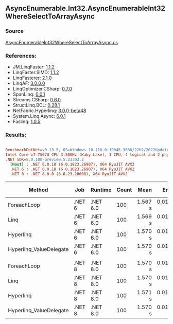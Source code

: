 ﻿## AsyncEnumerable.Int32.AsyncEnumerableInt32WhereSelectToArrayAsync

### Source
[AsyncEnumerableInt32WhereSelectToArrayAsync.cs](../LinqBenchmarks/AsyncEnumerable/Int32/AsyncEnumerableInt32WhereSelectToArrayAsync.cs)

### References:
- JM.LinqFaster: [1.1.2](https://www.nuget.org/packages/JM.LinqFaster/1.1.2)
- LinqFaster.SIMD: [1.1.2](https://www.nuget.org/packages/LinqFaster.SIMD/1.0.3)
- LinqFasterer: [2.1.0](https://www.nuget.org/packages/LinqFasterer/2.1.0)
- LinqAF: [3.0.0.0](https://www.nuget.org/packages/LinqAF/3.0.0.0)
- LinqOptimizer.CSharp: [0.7.0](https://www.nuget.org/packages/LinqOptimizer.CSharp/0.7.0)
- SpanLinq: [0.0.1](https://www.nuget.org/packages/SpanLinq/0.0.1)
- Streams.CSharp: [0.6.0](https://www.nuget.org/packages/Streams.CSharp/0.6.0)
- StructLinq.BCL: [0.28.1](https://www.nuget.org/packages/StructLinq/0.28.1)
- NetFabric.Hyperlinq: [3.0.0-beta48](https://www.nuget.org/packages/NetFabric.Hyperlinq/3.0.0-beta48)
- System.Linq.Async: [6.0.1](https://www.nuget.org/packages/System.Linq.Async/6.0.1)
- Faslinq: [1.0.5](https://www.nuget.org/packages/Faslinq/1.0.5)

### Results:
``` ini

BenchmarkDotNet=v0.13.5, OS=Windows 10 (10.0.19045.3086/22H2/2022Update)
Intel Core i7-7567U CPU 3.50GHz (Kaby Lake), 1 CPU, 4 logical and 2 physical cores
.NET SDK=8.0.100-preview.5.23303.2
  [Host] : .NET 6.0.18 (6.0.1823.26907), X64 RyuJIT AVX2
  .NET 6 : .NET 6.0.18 (6.0.1823.26907), X64 RyuJIT AVX2
  .NET 8 : .NET 8.0.0 (8.0.23.28008), X64 RyuJIT AVX2


```
|                  Method |    Job |  Runtime | Count |    Mean |    Error |   StdDev |        Ratio | RatioSD | Allocated | Alloc Ratio |
|------------------------ |------- |--------- |------ |--------:|---------:|---------:|-------------:|--------:|----------:|------------:|
|             ForeachLoop | .NET 6 | .NET 6.0 |   100 | 1.567 s | 0.0103 s | 0.0097 s |     baseline |         |  27.54 KB |             |
|                    Linq | .NET 6 | .NET 6.0 |   100 | 1.569 s | 0.0108 s | 0.0101 s | 1.00x slower |   0.01x |  57.73 KB |  2.10x more |
|               Hyperlinq | .NET 6 | .NET 6.0 |   100 | 1.570 s | 0.0103 s | 0.0097 s | 1.00x slower |   0.01x |  27.06 KB |  1.02x less |
| Hyperlinq_ValueDelegate | .NET 6 | .NET 6.0 |   100 | 1.570 s | 0.0111 s | 0.0104 s | 1.00x slower |   0.00x |  27.06 KB |  1.02x less |
|                         |        |          |       |         |          |          |              |         |           |             |
|             ForeachLoop | .NET 8 | .NET 8.0 |   100 | 1.570 s | 0.0110 s | 0.0103 s |     baseline |         |  18.95 KB |             |
|                    Linq | .NET 8 | .NET 8.0 |   100 | 1.570 s | 0.0109 s | 0.0102 s | 1.00x faster |   0.01x |  46.59 KB |  2.46x more |
|               Hyperlinq | .NET 8 | .NET 8.0 |   100 | 1.571 s | 0.0111 s | 0.0104 s | 1.00x slower |   0.01x |  18.92 KB |  1.00x less |
| Hyperlinq_ValueDelegate | .NET 8 | .NET 8.0 |   100 | 1.570 s | 0.0110 s | 0.0103 s | 1.00x slower |   0.01x |  18.91 KB |  1.00x less |
